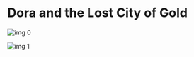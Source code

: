# Dora and the Lost City of Gold

![img 0](https://i.imgur.com/K0e1yRk.jpg)

![img 1](https://i.imgur.com/kv0xVvA.png)

